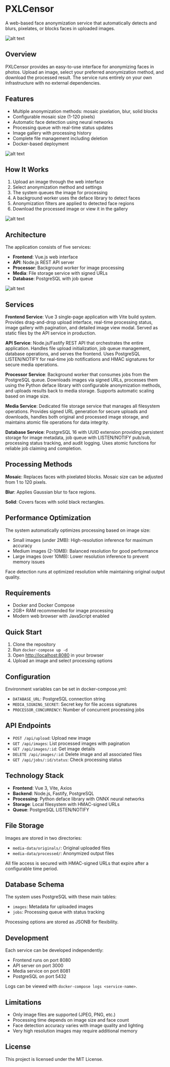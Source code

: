 # PXLCensor

A web-based face anonymization service that automatically detects and blurs, pixelates, or blocks faces in uploaded images.

![alt text](assets/image_detail.png)

## Overview

PXLCensor provides an easy-to-use interface for anonymizing faces in photos. Upload an image, select your preferred anonymization method, and download the processed result. The service runs entirely on your own infrastructure with no external dependencies.

## Features

- Multiple anonymization methods: mosaic pixelation, blur, solid blocks
- Configurable mosaic size (1-120 pixels)
- Automatic face detection using neural networks
- Processing queue with real-time status updates
- Image gallery with processing history
- Complete file management including deletion
- Docker-based deployment

![alt text](assets/gallery.png)

## How It Works

1. Upload an image through the web interface
2. Select anonymization method and settings
3. The system queues the image for processing
4. A background worker uses the deface library to detect faces
5. Anonymization filters are applied to detected face regions
6. Download the processed image or view it in the gallery

![alt text](assets/upload.png)

## Architecture

The application consists of five services:

- **Frontend**: Vue.js web interface
- **API**: Node.js REST API server
- **Processor**: Background worker for image processing
- **Media**: File storage service with signed URLs
- **Database**: PostgreSQL with job queue

![alt text](assets/queue.png)

## Services

**Frontend Service**: Vue 3 single-page application with Vite build system. Provides drag-and-drop upload interface, real-time processing status, image gallery with pagination, and detailed image view modal. Served as static files by the API service in production.

**API Service**: Node.js/Fastify REST API that orchestrates the entire application. Handles file upload initialization, job queue management, database operations, and serves the frontend. Uses PostgreSQL LISTEN/NOTIFY for real-time job notifications and HMAC signatures for secure media operations.

**Processor Service**: Background worker that consumes jobs from the PostgreSQL queue. Downloads images via signed URLs, processes them using the Python deface library with configurable anonymization methods, and uploads results back to media storage. Supports automatic scaling based on image size.

**Media Service**: Dedicated file storage service that manages all filesystem operations. Provides signed URL generation for secure uploads and downloads, handles both original and processed image storage, and maintains atomic file operations for data integrity.

**Database Service**: PostgreSQL 16 with UUID extension providing persistent storage for image metadata, job queue with LISTEN/NOTIFY pub/sub, processing status tracking, and audit logging. Uses atomic functions for reliable job claiming and completion.

## Processing Methods

**Mosaic**: Replaces faces with pixelated blocks. Mosaic size can be adjusted from 1 to 120 pixels.

**Blur**: Applies Gaussian blur to face regions.

**Solid**: Covers faces with solid black rectangles.

## Performance Optimization

The system automatically optimizes processing based on image size:

- Small images (under 2MB): High-resolution inference for maximum accuracy
- Medium images (2-10MB): Balanced resolution for good performance
- Large images (over 10MB): Lower resolution inference to prevent memory issues

Face detection runs at optimized resolution while maintaining original output quality.

## Requirements

- Docker and Docker Compose
- 2GB+ RAM recommended for image processing
- Modern web browser with JavaScript enabled

## Quick Start

1. Clone the repository
2. Run `docker-compose up -d`
3. Open <http://localhost:8080> in your browser
4. Upload an image and select processing options

## Configuration

Environment variables can be set in docker-compose.yml:

- `DATABASE_URL`: PostgreSQL connection string
- `MEDIA_SIGNING_SECRET`: Secret key for file access signatures
- `PROCESSOR_CONCURRENCY`: Number of concurrent processing jobs

## API Endpoints

- `POST /api/upload`: Upload new image
- `GET /api/images`: List processed images with pagination
- `GET /api/images/:id`: Get image details
- `DELETE /api/images/:id`: Delete image and all associated files
- `GET /api/jobs/:id/status`: Check processing status

## Technology Stack

- **Frontend**: Vue 3, Vite, Axios
- **Backend**: Node.js, Fastify, PostgreSQL
- **Processing**: Python deface library with ONNX neural networks
- **Storage**: Local filesystem with HMAC-signed URLs
- **Queue**: PostgreSQL LISTEN/NOTIFY

## File Storage

Images are stored in two directories:

- `media-data/originals/`: Original uploaded files
- `media-data/processed/`: Anonymized output files

All file access is secured with HMAC-signed URLs that expire after a configurable time period.

## Database Schema

The system uses PostgreSQL with these main tables:

- `images`: Metadata for uploaded images
- `jobs`: Processing queue with status tracking

Processing options are stored as JSONB for flexibility.

## Development

Each service can be developed independently:

- Frontend runs on port 8080
- API server on port 3000
- Media service on port 8081
- PostgreSQL on port 5432

Logs can be viewed with `docker-compose logs <service-name>`.

## Limitations

- Only image files are supported (JPEG, PNG, etc.)
- Processing time depends on image size and face count
- Face detection accuracy varies with image quality and lighting
- Very high resolution images may require additional memory

## License

This project is licensed under the MIT License.